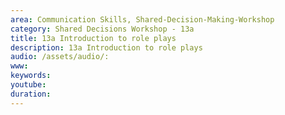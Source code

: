 ```yaml
---
area: Communication Skills, Shared-Decision-Making-Workshop
category: Shared Decisions Workshop - 13a
title: 13a Introduction to role plays
description: 13a Introduction to role plays
audio: /assets/audio/: 
www: 
keywords: 
youtube: 
duration: 
--- 
```

